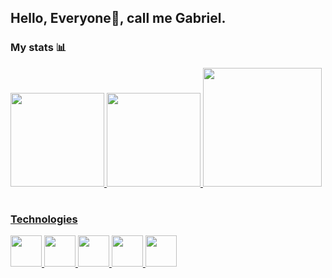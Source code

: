 ## Hello, Everyone👋, call me Gabriel.
### My stats 📊

 <div>
  <a href="https://github.com/WillamiFerreira">
  <img height="150em" src="https://github-readme-stats.vercel.app/api?username=willamiferreira&show_icons=true&theme=transparent&include_all_commits=true&count_private=true"/>
  <img height="150em" src="https://github-readme-stats.vercel.app/api/top-langs/?username=willamiferreira&layout=compact&langs_count=16&theme=transparent"/>
  <img width="190px" height="190px" src="https://github.com/WillamiFerreira/WillamiFerreira/assets/98838062/7360d462-019a-4bca-b5bd-5e2588d3f75f"/>

</div>
 
 #
 ### Technologies
 <div>
  <img width="50px" height="50px" src="https://cdn.jsdelivr.net/gh/devicons/devicon/icons/html5/html5-original.svg"/>
  <img width="50px" height="50px" src="https://cdn.jsdelivr.net/gh/devicons/devicon/icons/css3/css3-original.svg" />
  <img width="50px" height="50px" src="https://github.com/WillamiFerreira/WillamiFerreira/assets/98838062/8a6cf3c9-bb47-4cd9-b2e8-43159bdfe8a5" />
  <img width="50px" height="50px" src="https://cdn.jsdelivr.net/gh/devicons/devicon/icons/javascript/javascript-original.svg" />
  <img width="50px" height="50px" src="https://github.com/WillamiFerreira/WillamiFerreira/assets/98838062/6444188a-7493-43e4-9887-b1dd6ae53e5e" />
 </div>
